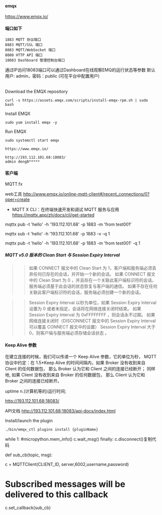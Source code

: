 

#### emqx
https://www.emqx.io/


#### 端口如下

```
1883 MQTT 协议端口
8883 MQTT/SSL 端口
8083 MQTT/WebSocket 端口
8080 HTTP API 端口
18083 Dashboard 管理控制台端口
```
通过IP访问18083端口可以通过Dashboard在线观察EMQ的运行状态等参数
默认用户: admin，密码：public (可在平台中配置用户)



 

######
Download the EMQX repository
```
curl -s https://assets.emqx.com/scripts/install-emqx-rpm.sh | sudo bash
```

Install EMQX
```
sudo yum install emqx -y
```

Run EMQX
```
sudo systemctl start emqx
```


```
https://www.emqx.io/

http://193.112.101.68:18083/ 
admin deng8*****

```

#### 客户端
MQTT.fx

web工具
http://www.emqx.io/online-mqtt-client#/recent_connections/0?oper=create

* MQTT X CLI：在终端快速开发和调试 MQTT 服务与应用
https://mqttx.app/zh/docs/cli/get-started

mqttx pub -t 'hello' -h '193.112.101.68' -p 1883 -m 'from test001'

mqttx sub -t 'hello' -h '193.112.101.68' -p 1883 -v -q 1

mqttx pub -t 'hello' -h '193.112.101.68' -p 1883 -m 'from test001' -q 1


##### MQTT v5.0 版本的 Clean Start 与 Session Expiry Interval
>> 如果 CONNECT 报文中的 Clean Start 为 1，客户端和服务端必须丢弃任何已存在的会话，并开始一个新的会话。
>> 如果 CONNECT 报文中的 Clean Start 为 0 ，并且存在一个关联此客户端标识符的会话，
服务端必须基于此会话的状态恢复与客户端的通信。
如果不存在任何关联此客户端标识符的会话，服务端必须创建一个新的会话。

>> Session Expiry Interval 以秒为单位，如果 Session Expiry Interval 设置为 0 或者未指定，会话将在网络连接关闭时结束。
如果 Session Expiry Interval 为 0xFFFFFFFF ，则会话永不过期。
如果网络连接关闭时（DISCONNECT 报文中的 Session Expiry Interval 可以覆盖 CONNECT 报文中的设置） 
Session Expiry Interval 大于0，则客户端与服务端必须存储会话状态 。

####  Keep Alive 参数
在建立连接的时候，我们可以传递一个 Keep Alive 参数，它的单位为秒，
MQTT 协议中约定：在 1.5*Keep Alive 的时间间隔内，如果 Broker 没有收到来自 Client 的任何数据包，
那么 Broker 认为它和 Client 之间的连接已经断开；
同样地, 如果 Client 没有收到来自 Broker 的任何数据包，
那么 Client 认为它和 Broker 之间的连接已经断开。



uptime n.(计算机等的)运行时间;


http://193.112.101.68:18083/

API文档 
http://193.112.101.68:18083/api-docs/index.html 


Install/launch the plugin
```
./bin/emqx_ctl plugins install {pluginName}
```


while 1:
	#micropython.mem_info()
	c.wait_msg()
finally:
	c.disconnect()复制代码

def sub_cb(topic, msg):

c = MQTTClient(CLIENT_ID, server,6002,username,password)
# Subscribed messages will be delivered to this callback
c.set_callback(sub_cb)

